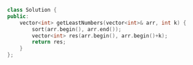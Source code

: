 <!--
 * @Author: your name
 * @Date: 2020-11-20 14:35:28
 * @LastEditTime: 2020-11-20 14:35:36
 * @LastEditors: Please set LastEditors
 * @Description: In User Settings Edit
 * @FilePath: /projects/leetcode/剑指 Offer 40. 最小的k个数.md
-->
```c++
class Solution {
public:
    vector<int> getLeastNumbers(vector<int>& arr, int k) {
        sort(arr.begin(), arr.end());
        vector<int> res(arr.begin(), arr.begin()+k);
        return res;
    }
};
```